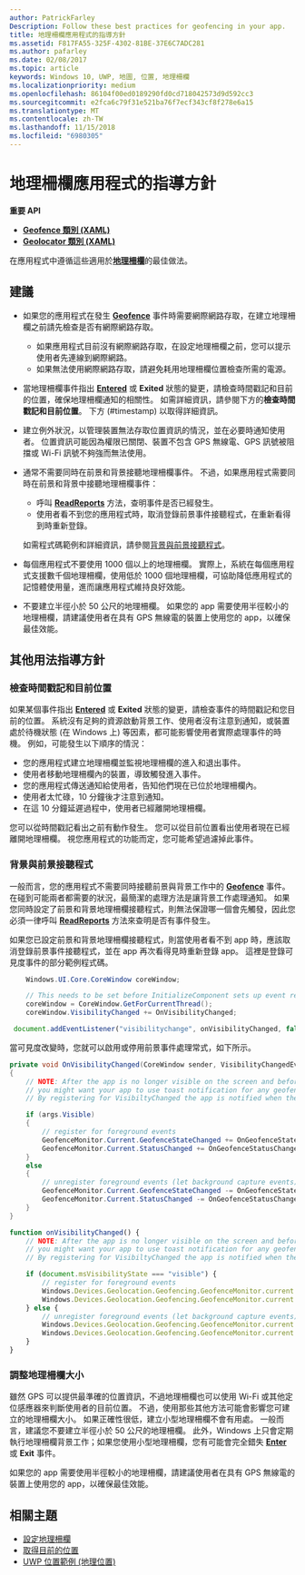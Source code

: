 ```yaml
---
author: PatrickFarley
Description: Follow these best practices for geofencing in your app.
title: 地理柵欄應用程式的指導方針
ms.assetid: F817FA55-325F-4302-81BE-37E6C7ADC281
ms.author: pafarley
ms.date: 02/08/2017
ms.topic: article
keywords: Windows 10, UWP, 地圖, 位置, 地理柵欄
ms.localizationpriority: medium
ms.openlocfilehash: 86104f00ed0189290fd0cd718042573d9d592cc3
ms.sourcegitcommit: e2fca6c79f31e521ba76f7ecf343cf8f278e6a15
ms.translationtype: MT
ms.contentlocale: zh-TW
ms.lasthandoff: 11/15/2018
ms.locfileid: "6980305"
---
```

# <a name="guidelines-for-geofencing-apps"></a>地理柵欄應用程式的指導方針




**重要 API**

-   [**Geofence 類別 (XAML)**](https://msdn.microsoft.com/library/windows/apps/dn263587)
-   [**Geolocator 類別 (XAML)**](https://msdn.microsoft.com/library/windows/apps/br225534)

在應用程式中遵循這些適用於[**地理柵欄**](https://msdn.microsoft.com/library/windows/apps/dn263744)的最佳做法。

## <a name="recommendations"></a>建議


-   如果您的應用程式在發生 [**Geofence**](https://msdn.microsoft.com/library/windows/apps/dn263587) 事件時需要網際網路存取，在建立地理柵欄之前請先檢查是否有網際網路存取。
    -   如果應用程式目前沒有網際網路存取，在設定地理柵欄之前，您可以提示使用者先連線到網際網路。
    -   如果無法使用網際網路存取，請避免耗用地理柵欄位置檢查所需的電源。
-   當地理柵欄事件指出 [**Entered**](https://msdn.microsoft.com/library/windows/apps/dn263660) 或 **Exited** 狀態的變更，請檢查時間戳記和目前的位置，確保地理柵欄通知的相關性。 如需詳細資訊，請參閱下方的**檢查時間戳記和目前位置**。
下方 (#timestamp) 以取得詳細資訊。
-   建立例外狀況，以管理裝置無法存取位置資訊的情況，並在必要時通知使用者。 位置資訊可能因為權限已關閉、裝置不包含 GPS 無線電、GPS 訊號被阻擋或 Wi-Fi 訊號不夠強而無法使用。
-   通常不需要同時在前景和背景接聽地理柵欄事件。 不過，如果應用程式需要同時在前景和背景中接聽地理柵欄事件：

    -   呼叫 [**ReadReports**](https://msdn.microsoft.com/library/windows/apps/dn263633) 方法，查明事件是否已經發生。
    -   使用者看不到您的應用程式時，取消登錄前景事件接聽程式，在重新看得到時重新登錄。

    如需程式碼範例和詳細資訊，請參閱[背景與前景接聽程式](#background-and-foreground-listeners)。

-   每個應用程式不要使用 1000 個以上的地理柵欄。 實際上，系統在每個應用程式支援數千個地理柵欄，使用低於 1000 個地理柵欄，可協助降低應用程式的記憶體使用量，進而讓應用程式維持良好效能。
-   不要建立半徑小於 50 公尺的地理柵欄。 如果您的 app 需要使用半徑較小的地理柵欄，請建議使用者在具有 GPS 無線電的裝置上使用您的 app，以確保最佳效能。

## <a name="additional-usage-guidance"></a>其他用法指導方針

### <a name="checking-the-time-stamp-and-current-location"></a>檢查時間戳記和目前位置

如果某個事件指出 [**Entered**](https://msdn.microsoft.com/library/windows/apps/dn263660) 或 **Exited** 狀態的變更，請檢查事件的時間戳記和您目前的位置。 系統沒有足夠的資源啟動背景工作、使用者沒有注意到通知，或裝置處於待機狀態 (在 Windows 上) 等因素，都可能影響使用者實際處理事件的時機。 例如，可能發生以下順序的情況：

-   您的應用程式建立地理柵欄並監視地理柵欄的進入和退出事件。
-   使用者移動地理柵欄內的裝置，導致觸發進入事件。
-   您的應用程式傳送通知給使用者，告知他們現在已位於地理柵欄內。
-   使用者太忙碌，10 分鐘後才注意到通知。
-   在這 10 分鐘延遲過程中，使用者已經離開地理柵欄。

您可以從時間戳記看出之前有動作發生。 您可以從目前位置看出使用者現在已經離開地理柵欄。 視您應用程式的功能而定，您可能希望過濾掉此事件。

### <a name="background-and-foreground-listeners"></a>背景與前景接聽程式

一般而言，您的應用程式不需要同時接聽前景與背景工作中的 [**Geofence**](https://msdn.microsoft.com/library/windows/apps/dn263587) 事件。 在碰到可能兩者都需要的狀況，最簡潔的處理方法是讓背景工作處理通知。 如果您同時設定了前景和背景地理柵欄接聽程式，則無法保證哪一個會先觸發，因此您必須一律呼叫 [**ReadReports**](https://msdn.microsoft.com/library/windows/apps/dn263633) 方法來查明是否有事件發生。

如果您已設定前景和背景地理柵欄接聽程式，則當使用者看不到 app 時，應該取消登錄前景事件接聽程式，並在 app 再次看得見時重新登錄 app。 這裡是登錄可見度事件的部分範例程式碼。

```csharp
    Windows.UI.Core.CoreWindow coreWindow;    

    // This needs to be set before InitializeComponent sets up event registration for app visibility
    coreWindow = CoreWindow.GetForCurrentThread();
    coreWindow.VisibilityChanged += OnVisibilityChanged;
```

```javascript
 document.addEventListener("visibilitychange", onVisibilityChanged, false);
```

當可見度改變時，您就可以啟用或停用前景事件處理常式，如下所示。

```csharp
private void OnVisibilityChanged(CoreWindow sender, VisibilityChangedEventArgs args)
{
    // NOTE: After the app is no longer visible on the screen and before the app is suspended
    // you might want your app to use toast notification for any geofence activity.
    // By registering for VisibiltyChanged the app is notified when the app is no longer visible in the foreground.

    if (args.Visible)
    {
        // register for foreground events
        GeofenceMonitor.Current.GeofenceStateChanged += OnGeofenceStateChanged;
        GeofenceMonitor.Current.StatusChanged += OnGeofenceStatusChanged;
    }
    else
    {
        // unregister foreground events (let background capture events)
        GeofenceMonitor.Current.GeofenceStateChanged -= OnGeofenceStateChanged;
        GeofenceMonitor.Current.StatusChanged -= OnGeofenceStatusChanged;
    }
}
```

```javascript
function onVisibilityChanged() {
    // NOTE: After the app is no longer visible on the screen and before the app is suspended
    // you might want your app to use toast notification for any geofence activity.
    // By registering for VisibiltyChanged the app is notified when the app is no longer visible in the foreground.

    if (document.msVisibilityState === "visible") {
        // register for foreground events
        Windows.Devices.Geolocation.Geofencing.GeofenceMonitor.current.addEventListener("geofencestatechanged", onGeofenceStateChanged);
        Windows.Devices.Geolocation.Geofencing.GeofenceMonitor.current.addEventListener("statuschanged", onGeofenceStatusChanged);
    } else {
        // unregister foreground events (let background capture events)
        Windows.Devices.Geolocation.Geofencing.GeofenceMonitor.current.removeEventListener("geofencestatechanged", onGeofenceStateChanged);
        Windows.Devices.Geolocation.Geofencing.GeofenceMonitor.current.removeEventListener("statuschanged", onGeofenceStatusChanged);
    }
}
```

### <a name="sizing-your-geofences"></a>調整地理柵欄大小

雖然 GPS 可以提供最準確的位置資訊，不過地理柵欄也可以使用 Wi-Fi 或其他定位感應器來判斷使用者的目前位置。 不過，使用那些其他方法可能會影響您可建立的地理柵欄大小。 如果正確性很低，建立小型地理柵欄不會有用處。 一般而言，建議您不要建立半徑小於 50 公尺的地理柵欄。 此外，Windows 上只會定期執行地理柵欄背景工作；如果您使用小型地理柵欄，您有可能會完全錯失 [**Enter**](https://msdn.microsoft.com/library/windows/apps/dn263660) 或 **Exit** 事件。

如果您的 app 需要使用半徑較小的地理柵欄，請建議使用者在具有 GPS 無線電的裝置上使用您的 app，以確保最佳效能。

## <a name="related-topics"></a>相關主題


* [設定地理柵欄](https://msdn.microsoft.com/library/windows/apps/mt219702)
* [取得目前的位置](https://msdn.microsoft.com/library/windows/apps/mt219698)
* [UWP 位置範例 (地理位置)](http://go.microsoft.com/fwlink/p/?linkid=533278)
 

 
